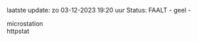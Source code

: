 laatste update: 
zo 03-12-2023 19:20   uur 
Status: FAALT - geel - 
<div class="service Y">microstation</div><div class="service G">httpstat</div>